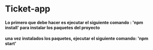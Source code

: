 # Ticket-app


#### Lo primero que debe hacer es ejecutar el siguiente comando : 'npm install' para instalar los paquetes del proyecto



#### una vez instalados los paquetes, ejecutar el siguiente comando: 'npm start'



